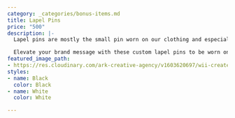 ```yaml
---
category: _categories/bonus-items.md
title: Lapel Pins
price: "500"
description: |-
  Lapel pins are mostly the small pin worn on our clothing and especially on the lapel of our suit or jacket.

  Elevate your brand message with these custom lapel pins to be worn on your favorite clothing.
featured_image_path:
- https://res.cloudinary.com/ark-creative-agency/v1603620697/wii-create/uploads/Pin_Button_Mockup_2_mrvtqa.png
styles:
- name: Black
  color: Black
- name: White
  color: White

---
```

